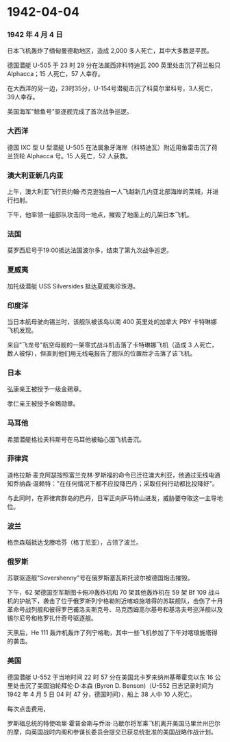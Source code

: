 # 1942-04-04

### 1942 年 4 月 4 日

日本飞机轰炸了缅甸曼德勒地区，造成 2,000 多人死亡，其中大多数是平民。

德国潜艇 U-505 于 23 时 29 分在法属西非科特迪瓦 200 英里处击沉了荷兰船只
Alphacca；15 人死亡，57 人幸存。

在大西洋的另一边，23时35分，U-154号潜艇击沉了科莫尔里科号，3人死亡，39人幸存。

美国海军"鲸鱼号"驱逐舰完成了首次战争巡逻。

### 大西洋

德国 IXC 型 U 型潜艇 U-505
在法属象牙海岸（科特迪瓦）附近用鱼雷击沉了荷兰货轮 Alphacca 号。15
人死亡，52 人获救。

### 澳大利亚新几内亚

上午，澳大利亚飞行员约翰·杰克逊独自一人飞越新几内亚北部海岸的莱城，并进行扫射。

下午，他率领一组部队攻击同一地点，摧毁了地面上的几架日本飞机。

### 法国

莫罗西尼号于19:00抵达法国波尔多，结束了第九次战争巡逻。

### 夏威夷

加托级潜艇 USS Silversides 抵达夏威夷珍珠港。

### 印度洋

当日本航母驶向锡兰时，该舰队被该岛以南 400 英里处的加拿大 PBY
卡特琳娜飞机发现。

来自"飞龙号"航空母舰的一架零式战斗机击落了卡特琳娜飞机（造成 3
人死亡，数人被俘），但直到他们用无线电报告了舰队的位置后才击落了该飞机。

### 日本

弘康亲王被授予一级金鵄章。

孝仁亲王被授予金鵄勋章。

### 马耳他

希腊潜艇格拉夫科斯号在马耳他被轴心国飞机击沉。

### 菲律宾

道格拉斯·麦克阿瑟按照富兰克林·罗斯福的命令已迁往澳大利亚，他通过无线电通知乔纳森·温赖特："在任何情况下都不应投降巴丹；采取任何行动都比投降好"。

与此同时，在菲律宾群岛的巴丹，日军正向萨马特山进发，威胁要夺取这一主导地位。

### 波兰

格奈森瑙抵达戈滕哈芬（格丁尼亚），占领了波兰。

### 俄罗斯

苏联驱逐舰"Sovershenny"号在俄罗斯塞瓦斯托波尔被德国炮击摧毁。

下午，62 架德国空军斯图卡俯冲轰炸机和 70 架其他轰炸机在 59 架 Bf 109
战斗机的护航下，袭击了位于俄罗斯列宁格勒附近喀琅施塔得的苏联舰队，击伤了十月革命号战列舰和彼得罗巴甫洛夫斯克号、马克西姆高尔基号和基洛夫号巡洋舰以及锡尔尼号和格罗扎什奇号驱逐舰。

天黑后，He 111
轰炸机轰炸了列宁格勒，其中一些飞机参加了下午对喀琅施塔得的袭击。

### 美国

德国潜艇 U-552 于当地时间 22 时 57 分在美国北卡罗来纳州基蒂霍克以东 16
公里处击沉了美国油轮拜伦·D·本森 (Byron D. Benson)（U-552 日志记录时间为
1942 年 4 月 5 日 04 时 47 分，德国时间），船上 38 人中 10 人死亡。

每次点击费用，

罗斯福总统的特使哈里·霍普金斯与乔治·马歇尔将军乘飞机离开美国马里兰州巴尔的摩，向英国战时内阁和参谋长委员会提交已获总统批准的美国战略作战计划。